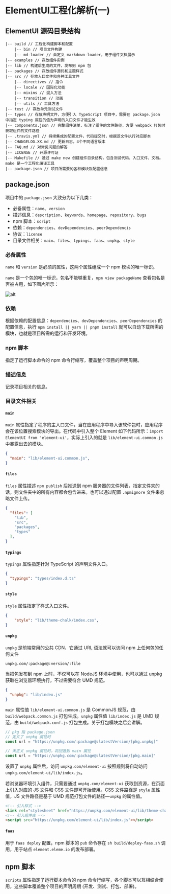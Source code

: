 # ElementUI工程化解析(一)

## ElementUI 源码目录结构

```
|-- build // 工程化构建脚本和配置
	|-- bin // 项目文件构建
	|-- md-loader // 自定义 markdown-loader，用于组件文档展示
|-- examples // 存放组件实例
|-- lib // 构建后生成的文件，发布到 npm 包
|-- packages // 存放组件源码和主题样式
|-- src // 存放入口文件和各种工具文件
	|-- directives // 指令
	|-- locale // 国际化功能
	|-- mixins // 混入方法
	|-- transition // 动画
	|-- utils // 工具方法
|-- test // 存放单元测试文件
|-- types // 存放声明文件，方便引入 TypeScript 项目中，需要在 package.json 中指定 typing 属性的值为声明的入口文件才能生效
|-- components.json // 完整组件清单，标注了组件的文件路径，方便 webpack 打包时获取组件的文件路径
|-- .travis.yml // 持续集成的配置文件，代码提交时，根据该文件执行对应脚本
|-- CHANGELOG.XX.md // 更新日志，4个不同语言版本
|-- FAQ.md // 对常见问题的解答
|-- LICENSE // 开源许可证
|-- Makefile // 通过 make new 创建组件目录结构，包含测试代码、入口文件、文档。make 是一个工程化编译工具
|-- package.json // 项目所需要的各种模块及配置信息
```

## package.json

项目中的 `package.json` 大致分为以下几类：

- 必备属性：`name`、`version`
- 描述信息：`description`、`keywords`、`homepage`、`repository`、`bugs`
- npm 脚本：`script`
- 依赖：`dependencies`、`devDependencies`、`peerDependencis`
- 协议：`license`
- 目录文件相关：`main`、`files`、`typings`、`faas`、`unpkg`、`style`

### 必备属性

`name` 和 `version` 是必须的属性，这两个属性组成一个 npm 模块的唯一标识。

`name` 是一个包的唯一标识，包名不能够重复，`npm view packageName` 查看包名是否被占用，如下图片所示：

![alt](https://cdn.jsdelivr.net/gh/LauGaHo/blog-img@master/uPic/x4Z1ai.png)

### 依赖

根据依赖的配置信息：`dependencies`、`devDependencies`、`peerDependencies` 的配置信息，执行 `npm install || yarn || pnpm install` 就可以自动下载所需的模块，也就是项目所需的运行和开发环境。

### npm 脚本

指定了运行脚本命令的 npm 命令行缩写，覆盖整个项目的声明周期。

### 描述信息

记录项目相关的信息。

### 目录文件相关

#### `main`

`main` 属性指定了程序的主入口文件，当在应用程序中导入该软件包时，应用程序会在该位置搜索模块的导出。在代码中引入整个 Element 如下代码所示：`import ElementUI from 'element-ui'`，实际上引入的就是 `lib/element-ui.common.js` 中暴露出去的模块。

```json
{
  "main": "lib/element-ui.common.js",
}
```

#### `files`

`files` 属性描述 `npm publish` 后推送到 npm 服务器的文件列表，指定文件夹的话，则文件夹中的所有内容都会包含进来。也可以通过配置 `.npmignore` 文件来忽略文件上传。

```json
{
  "files": [
    "lib",
    "src",
    "packages",
    "types"
  ],
}
```

#### `typings`

`typings` 属性指定针对 TypeScript 的声明文件入口。

```json
{
  "typings": "types/index.d.ts"
}
```

#### `style`

`style` 属性指定了样式入口文件。

```json
{
    "style": "lib/theme-chalk/index.css",
}
```

#### `unpkg`

`unpkg` 是前端常用的公共 CDN，它通过 URL 语法就可以访问 npm 上任何包的任何文件

```
unpkg.com/:package@:version/:file
```

当把包发布到 npm 上时，不仅可以在 NodeJS 环境中使用，也可以通过 unpkg 获取在浏览器环境执行，不过需要符合 UMD 规范。

```json
{
  "unpkg": "lib/index.js"
}
```

`main` 属性值 `lib/element-ui.common.js` 是 CommonJS 规范，由 `build/webpack.common.js` 打包生成。`unpkg` 属性值 `lib/index.js` 是 UMD 规范，由 `build/webpack.conf.js` 打包生成。关于打包模块之后会讲解。

```javascript
// pkg 指 package.json
// 定义了 unpkg 属性时
const url = "https://unpkg.com/:package@:latestVersion/[pkg.unpkg]"

// 未定义 unpkg 属性时，将回退到 main 属性
const url = "https://unpkg.com/:package@:latestVersion/[pkg.main]"
```

设置了 `unpkg` 属性后，访问 `unpkg.com/element-ui` 按照规则将自动访问 `unpkg.com/element-ui/lib/index.js`。

若浏览器环境引入组件，只需要通过 `unpkg.com/element-ui` 获取到资源，在页面上引入对应的 JS 文件和 CSS 文件即可开始使用。CSS 文件路径是 `style` 属性值，JS 文件路径是基于 UMD 规范打包文件的路径—`unpkg` 的属性值。

```html
<!-- 引入样式 -->
<link rel="stylesheet" href="https://unpkg.com/element-ui/lib/theme-chalk/index.css">
<!-- 引入组件库 -->
<script src="https://unpkg.com/element-ui/lib/index.js"></script>
```

#### `faas`

用于 `faas deploy` 配置，npm 脚本的 `pub` 命令存在 `sh build/deploy-faas.sh` 调用，用于站点 `element.eleme.io` 的发布部署。

## npm 脚本

`scripts` 属性指定了运行脚本命令的 npm 命令行缩写，各个脚本可以互相结合使用，这些脚本覆盖整个项目的声明周期 (开发、测试、打包、部署)。



